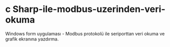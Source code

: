 # c Sharp-ile-modbus-uzerinden-veri-okuma
Windows form uygulaması - Modbus protokolü ile seriporttan veri okuma ve grafik ekranına yazdırma.

